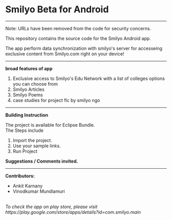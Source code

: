 <h1>Smilyo Beta for Android</h1>
<hr>
<p> Note: URLs have been removed from the code for security concerns.</p>
<p>This repository contains the source code for the Smilyo Android app.</p>
<p>The app perform data synchronization with smilyo's server for accesseing exclusive content from Smilyo.com right on your device!</p>
<hr>
<p><b>broad features of app</b>
<ol>
<li>Exclusive access to Smilyo's Edu Network with a list of colleges options you can choose from</li>
<li>Smilyo Articles</li>
<li>Smilyo Poems</li>
<li>case studies for project flc by smilyo ngo</li>
</ol></p>
<hr>
<p><b>Building Instruction</b></p>
<p>The project is available for Eclipse Bundle.<br>
The Steps include  
<ol>
<li> Import the project.</li>
<li> Use your sample links. </li>
<li> Run Project </li>
</ol>
</p>
<p><b>Suggestions / Comments invited.</b></p>
<hr>
<b>Contributors:</b>
<ul>
<li>Ankit Karnany</li>
<li>Vinodkumar Mundlamuri</li>
</ul>
<br>
<i>To check the app on play store, please visit https://play.google.com/store/apps/details?id=com.smilyo.main</i>
